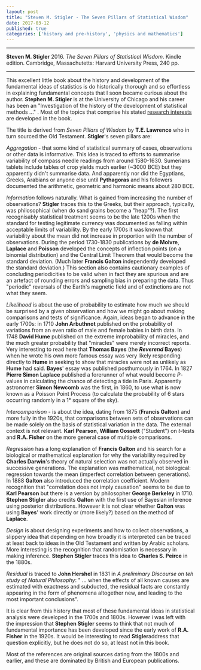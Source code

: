 ```yaml
---
layout: post
title: "Steven M. Stigler - The Seven Pillars of Statistical Wisdom"
date: 2017-03-12
published: true
categories: ['history and pre-history', 'physics and mathematics']
---
```



***
<b>Steven M. Stigler</b> 2016. _The Seven Pillars of Statistical Wisdom_. Kindle edition. Cambridge, Massachutetts: Harvard University Press, 240 pp.

***

This excellent little book about the history and development of the fundamental ideas of statistics is do historically thorough and so effortless in explaining fundamental concepts that I soon became curious about the author.  **Stephen M. Stigler**  is at the University of Chicago and his career has been an "Investigation of the history of the development of statistical methods ..." . Most of the topics that comprise his stated  [research interests](https://galton.uchicago.edu/~stigler/) are developed in the book.

The title is derived from _Seven Pillars of Wisdom_ by **T.E. Lawrence** who in turn sourced the Old Testament.  **Stigler**'s seven pillars are:

_Aggregation_  - that some kind of statistical summary  of cases, observations or other data is informative.    This idea is traced to efforts to summarise variability of compass needle readings from around 1580-1630.   Sumerians tablets include tables of crop yields much earlier (~3000 BCE) but they apparently didn't summarise data. And apparently nor did the Egyptians, Greeks, Arabians or anyone else until **Pythagoras** and his followers documented the arithmetic, geometric and harmonic means about 280 BCE.

_Information_ follows naturally.  What is gained from increasing the number of observations?  **Stigler** traces this to the Greeks, but their approach, typically, was  philosophical (when do sand grains become a "heap"?).  The first recognisably statistical treatment seems to be the late 1200s when the standard for testing legitimate currency  was documented as falling within acceptable limits of variability.  By the early 1700s it was known that variability about the mean did not increase in proportion with the number of observations. During the period 1730-1830 publications by **de Moivre**, **Laplace** and **Poisson** developed the concepts of inflection points (on a binomial distribution) and the Central Limit Theorem that would become the standard deviation.  (Much later  **Francis Galton** independently developed the standard deviation.)  This section also contains cautionary examples of concluding periodicities to be valid when in fact they are spurious and are an artefact of rounding errors and sampling bias in preparing the data.  Thus "periodic" reversals of the Earth's magnetic field and of extinctions are not what they seem. 

_Likelihood_ is  about the use of probability to estimate how much we should be surprised by a given observation and how we might go about making comparisons and tests of significance.  Again, ideas began to advance in the early 1700s: in 1710 **John Arbuthnot** published on the probability of variations from an even ratio of male and female babies in birth data.  In 1748 **David Hume** published on the extreme improbability of miracles, and the much greater probability that "miracles" were merely incorrect reports.  Very interesting to read here that **Thomas Bayes**  (the **_Reverend_ Bayes**) when he wrote his own more famous essay was very likely responding directly to **Hume** in seeking to show that miracles were not as unlikely as **Hume** had said.   **Bayes**' essay was published posthumously in 1764.  In 1827 **Pierre Simon Laplace** published a forerunner of what would become _P_-values in calculating the chance of detecting a tide in Paris.  Apparently astronomer **Simon Newcomb** was the first, in 1860, to use what is now known as a Poisson Point Process (to calculate the probability of 6 stars occurring randomly in a 1° square of the sky).

_Intercomparison_ - is about the idea, dating from 1875 (**Francis Galton**) and more fully in the 1920s, that comparisons between sets of observations can be made solely on the basis of statistical variation in the data.  The external context is not relevant.  **Karl Pearson**, **William Gossett** ("Student") on _t_-tests and **R.A. Fisher** on the more general case of multiple comparisons.   

_Regression_ has a long explanation of **Francis Galton** and his search for a biological or mathematical explanation for why the  variability required by **Charles Darwin**'s theory of natural selection was not actually observed in successive generations.  The explanation was mathematical, not biological: regression towards the mean (imperfect correlation between generations).  In 1888 **Galton** also introduced the correlation coefficient.  Modern recognition that "correlation does not imply causation" seems to be due to **Karl Pearson** but there is a version by philosopher **George Berkeley** in 1710.  **Stephen Stigler** also credits **Galton** with the first use of Bayesian inference using  posterior distributions.  However it is not clear whether **Galton** was using **Bayes**' work directly or (more likely?)  based on the method of **Laplace**.

_Design_ is about designing experiments and how to collect observations, a slippery idea that depending on how broadly it is interpreted can be traced at least back to ideas in the Old Testament and written by Arabic scholars.  More interesting is the recognition that randomisation is necessary in making inference.  **Stephen Stigler**  traces this idea to **Charles S. Peirce** in the 1880s.

_Residual_ is traced to **John Hershel** in 1831 in _A preliminary Discourse on teh study of Natural Philosophy_: " ... when the effects of all known causes are estimated with exactness and subducted, the residual facts are constantly appearing in the form of phenomena altogether new, and leading to the most important conclusions".

It is clear from this history that most of these fundamental ideas in statistical analysis were developed in the 1700s and 1800s.  However i was left with the impression that **Stephen Stigler** seems to think that not much of fundamental importance has been developed since the early work of **R.A. Fisher** in the 1920s.  It would be interesting to read **Stigler**address that question explicitly, but he does not do so, at least not in this book.

 Most of the references are original sources dating from the 1800s and earlier,  and  these are dominated by British and European publications.
